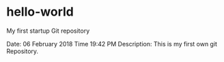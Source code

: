 # hello-world
My first startup Git repository

Date: 06 February 2018
Time 19:42 PM
Description: This is my first own git Repository. 
